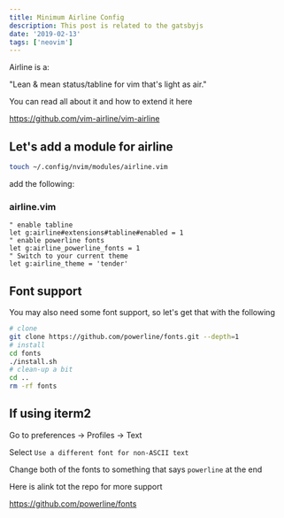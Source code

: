 ```yaml
---
title: Minimum Airline Config
description: This post is related to the gatsbyjs
date: '2019-02-13'
tags: ['neovim']
---
```


Airline is a:

"Lean & mean status/tabline for vim that's light as air."

You can read all about it and how to extend it here

<https://github.com/vim-airline/vim-airline>

## Let's add a module for airline

```sh
touch ~/.config/nvim/modules/airline.vim
```

add the following:

### airline.vim

```vim
" enable tabline
let g:airline#extensions#tabline#enabled = 1
" enable powerline fonts
let g:airline_powerline_fonts = 1
" Switch to your current theme
let g:airline_theme = 'tender'
```

## Font support

You may also need some font support, so let's get that with the following

```sh
# clone
git clone https://github.com/powerline/fonts.git --depth=1
# install
cd fonts
./install.sh
# clean-up a bit
cd ..
rm -rf fonts
```

## If using iterm2

Go to preferences -> Profiles -> Text

Select `Use a different font for non-ASCII text`

Change both of the fonts to something that says `powerline` at the end

Here is alink tot the repo for more support

<https://github.com/powerline/fonts>


